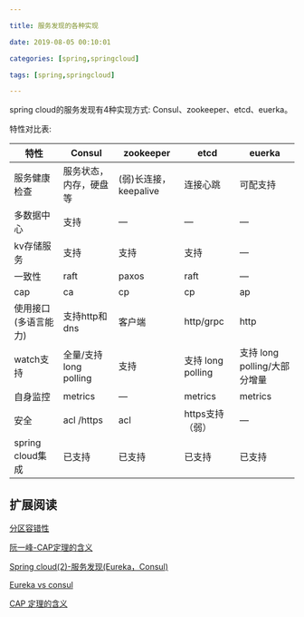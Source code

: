 ```yaml
---

title: 服务发现的各种实现

date: 2019-08-05 00:10:01

categories: [spring,springcloud]

tags: [spring,springcloud]

---
```


spring cloud的服务发现有4种实现方式: Consul、zookeeper、etcd、euerka。

<!--more-->

特性对比表:

|特性              |Consul             |zookeeper           |etcd               |euerka  |
|----             |---                |---                 |---                |  ---|
|服务健康检查       |服务状态，内存，硬盘等|(弱)长连接，keepalive|连接心跳            |可配支持 |
|多数据中心         |支持               |—                   |—                  |—       |
|kv存储服务         |支持               |支持                 |支持               |—|
|一致性            |raft             |paxos                |raft                |—|
|cap              |ca                |cp                    |cp                |ap|
|使用接口(多语言能力)|支持http和dns      |客户端                |http/grpc         |http          |
|watch支持        |全量/支持long polling|支持                 |支持 long polling  |支持 long polling/大部分增量|
|自身监控          |metrics            |—                   |metrics            |metrics|
|安全             |acl /https          |acl                |https支持（弱）      |—          |
|spring cloud集成 |已支持             |已支持               |  已支持             |已支持|


## 扩展阅读

[分区容错性](https://www.zhihu.com/question/54105974)

[阮一峰-CAP定理的含义](http://www.ruanyifeng.com/blog/2018/07/cap.html)

[Spring cloud(2)-服务发现(Eureka，Consul)](https://juejin.im/post/5bd037ffe51d45404c71e0b9)

[Eureka vs consul](https://www.zhihu.com/question/55749122)

[CAP 定理的含义](http://www.ruanyifeng.com/blog/2018/07/cap.html)

